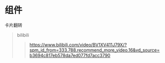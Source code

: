 <!-- 项目地址 -->
# 组件
卡片翻转
>
> bilibili
>
>> https://www.bilibili.com/video/BV1XV411J79X/?spm_id_from=333.788.recommend_more_video.16&vd_source=b3694c817eb578da7ed077fd7acc3790